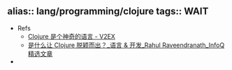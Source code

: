 alias:: lang/programming/clojure
tags:: WAIT
-
- Refs
  - [Clojure 是个神奇的语言 - V2EX](https://www.v2ex.com/t/740180)
  - [是什么让 Clojure 脱颖而出？_语言 & 开发_Rahul Raveendranath_InfoQ精选文章](https://www.infoq.cn/article/ac2yhjghrsys18e8waxx)
-